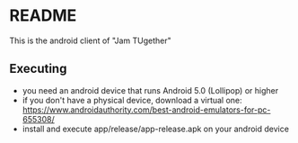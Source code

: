 # README
This is the android client of "Jam TUgether"

## Executing
* you need an android device that runs Android 5.0 (Lollipop) or higher
* if you don't have a physical device, download a virtual one: https://www.androidauthority.com/best-android-emulators-for-pc-655308/
* install and execute app/release/app-release.apk on your android device




